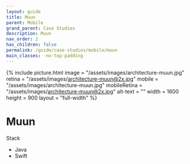 ```yaml
---
layout: guide
title: Muun
parent: Mobile
grand_parent: Case Studies
description: Muun
nav_order: 2
has_children: false
permalink: /guide/case-studies/mobile/muun
main_classes: -no-top-padding
---
```


{% include picture.html
   image = "/assets/images/architecture-muun.jpg"
   retina = "/assets/images/architecture-muun@2x.jpg"
   mobile = "/assets/images/architecture-muun.jpg"
   mobileRetina = "/assets/images/architecture-muun@2x.jpg"
   alt-text = ""
   width = 1600
   height = 900
   layout = "full-width"
%}

# Muun

Stack
- Java
- Swift
